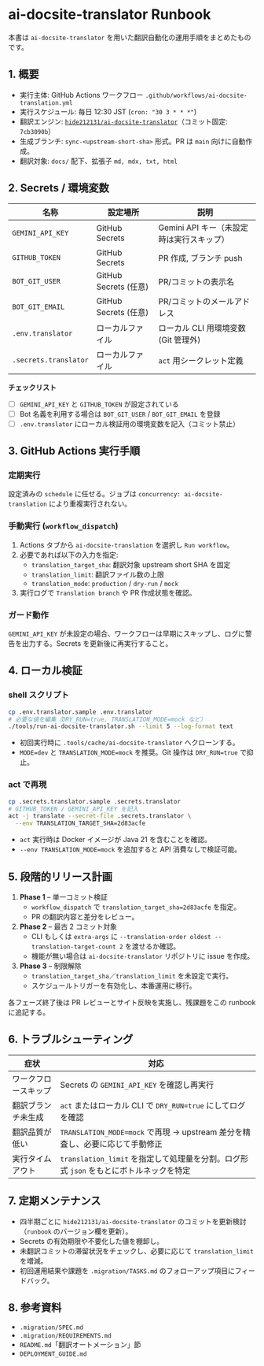 # ai-docsite-translator Runbook

本書は `ai-docsite-translator` を用いた翻訳自動化の運用手順をまとめたものです。

## 1. 概要
- 実行主体: GitHub Actions ワークフロー `.github/workflows/ai-docsite-translation.yml`
- 実行スケジュール: 毎日 12:30 JST (`cron: "30 3 * * *"`)
- 翻訳エンジン: [`hide212131/ai-docsite-translator`](https://github.com/hide212131/ai-docsite-translator)（コミット固定: `7cb3090b`）
- 生成ブランチ: `sync-<upstream-short-sha>` 形式。PR は `main` 向けに自動作成。
- 翻訳対象: `docs/` 配下、拡張子 `md, mdx, txt, html`

## 2. Secrets / 環境変数
| 名称 | 設定場所 | 説明 |
| ---- | ---- | ---- |
| `GEMINI_API_KEY` | GitHub Secrets | Gemini API キー（未設定時は実行スキップ） |
| `GITHUB_TOKEN` | GitHub Secrets | PR 作成, ブランチ push |
| `BOT_GIT_USER` | GitHub Secrets (任意) | PR/コミットの表示名 |
| `BOT_GIT_EMAIL` | GitHub Secrets (任意) | PR/コミットのメールアドレス |
| `.env.translator` | ローカルファイル | ローカル CLI 用環境変数 (Git 管理外) |
| `.secrets.translator` | ローカルファイル | `act` 用シークレット定義 |

**チェックリスト**
- [ ] `GEMINI_API_KEY` と `GITHUB_TOKEN` が設定されている
- [ ] Bot 名義を利用する場合は `BOT_GIT_USER` / `BOT_GIT_EMAIL` を登録
- [ ] `.env.translator` にローカル検証用の環境変数を記入（コミット禁止）

## 3. GitHub Actions 実行手順
### 定期実行
設定済みの `schedule` に任せる。ジョブは `concurrency: ai-docsite-translation` により重複実行されない。

### 手動実行 (`workflow_dispatch`)
1. Actions タブから `ai-docsite-translation` を選択し `Run workflow`。
2. 必要であれば以下の入力を指定:
   - `translation_target_sha`: 翻訳対象 upstream short SHA を固定
   - `translation_limit`: 翻訳ファイル数の上限
   - `translation_mode`: `production` / `dry-run` / `mock`
3. 実行ログで `Translation branch` や PR 作成状態を確認。

### ガード動作
`GEMINI_API_KEY` が未設定の場合、ワークフローは早期にスキップし、ログに警告を出力する。Secrets を更新後に再実行すること。

## 4. ローカル検証
### shell スクリプト
```bash
cp .env.translator.sample .env.translator
# 必要な値を編集（DRY_RUN=true, TRANSLATION_MODE=mock など）
./tools/run-ai-docsite-translator.sh --limit 5 --log-format text
```
- 初回実行時に `.tools/cache/ai-docsite-translator` へクローンする。
- `MODE=dev` と `TRANSLATION_MODE=mock` を推奨。Git 操作は `DRY_RUN=true` で抑止。

### act で再現
```bash
cp .secrets.translator.sample .secrets.translator
# GITHUB_TOKEN / GEMINI_API_KEY を記入
act -j translate --secret-file .secrets.translator \
  --env TRANSLATION_TARGET_SHA=2d83acfe
```
- `act` 実行時は Docker イメージが Java 21 を含むことを確認。
- `--env TRANSLATION_MODE=mock` を追加すると API 消費なしで検証可能。

## 5. 段階的リリース計画
1. **Phase 1** – 単一コミット検証
   - `workflow_dispatch` で `translation_target_sha=2d83acfe` を指定。
   - PR の翻訳内容と差分をレビュー。
2. **Phase 2** – 最古 2 コミット対象
   - CLI もしくは `extra-args` に `--translation-order oldest --translation-target-count 2` を渡せるか確認。
   - 機能が無い場合は `ai-docsite-translator` リポジトリに issue を作成。
3. **Phase 3** – 制限解除
   - `translation_target_sha`／`translation_limit` を未設定で実行。
   - スケジュールトリガーを有効化し、本番運用に移行。

各フェーズ終了後は PR レビューとサイト反映を実施し、残課題をこの runbook に追記する。

## 6. トラブルシューティング
| 症状 | 対応 |
| ---- | ---- |
| ワークフロースキップ | Secrets の `GEMINI_API_KEY` を確認し再実行 |
| 翻訳ブランチ未生成 | `act` またはローカル CLI で `DRY_RUN=true` にしてログを確認 |
| 翻訳品質が低い | `TRANSLATION_MODE=mock` で再現 → upstream 差分を精査し、必要に応じて手動修正 |
| 実行タイムアウト | `translation_limit` を指定して処理量を分割。ログ形式 `json` をもとにボトルネックを特定 |

## 7. 定期メンテナンス
- 四半期ごとに `hide212131/ai-docsite-translator` のコミットを更新検討（`runbook` のバージョン欄を更新）。
- Secrets の有効期限や不要化した値を棚卸し。
- 未翻訳コミットの滞留状況をチェックし、必要に応じて `translation_limit` を増減。
- 初回運用結果や課題を `.migration/TASKS.md` のフォローアップ項目にフィードバック。

## 8. 参考資料
- `.migration/SPEC.md`
- `.migration/REQUIREMENTS.md`
- `README.md`「翻訳オートメーション」節
- `DEPLOYMENT_GUIDE.md`
